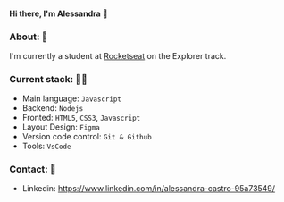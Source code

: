 #### Hi there, I'm Alessandra 👋

### About: :rocket:
I'm currently a student at [Rocketseat](https://app.rocketseat.com.br/) on the Explorer track.

### Current stack: :technologist:
- Main language: `Javascript`
- Backend: `Nodejs`
- Fronted: `HTML5`, `CSS3`, `Javascript`
- Layout Design: `Figma`
- Version code control: `Git & Github`
- Tools: `VsCode` 

### Contact: :iphone:
- Linkedin: https://www.linkedin.com/in/alessandra-castro-95a73549/
  


